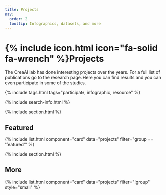 ```yaml
---
title: Projects
nav:
  order: 2
  tooltip: Infographics, datasets, and more
---
```


# {% include icon.html icon="fa-solid fa-wrench" %}Projects

The CreaAI lab has done interesting projects over the years. For a full list of publications go to the research page. Here you can find results and you can even participate in some of the studies. 

{% include tags.html tags="participate, infographic, resource" %}

{% include search-info.html %}

{% include section.html %}

## Featured

{% include list.html component="card" data="projects" filter="group == 'featured'" %}

{% include section.html %}

## More

{% include list.html component="card" data="projects" filter="!group" style="small" %}
